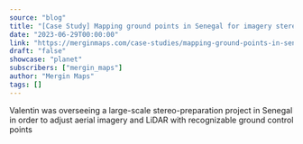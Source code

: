 ```yaml
---
source: "blog"
title: "[Case Study] Mapping ground points in Senegal for imagery stereo-preparation"
date: "2023-06-29T00:00:00"
link: "https://merginmaps.com/case-studies/mapping-ground-points-in-senegal-for-imagery-stereo-preparation?utm_source=qgis"
draft: "false"
showcase: "planet"
subscribers: ["mergin_maps"]
author: "Mergin Maps"
tags: []
---
```


Valentin was overseeing a large-scale stereo-preparation project in Senegal in order to adjust aerial imagery and LiDAR with recognizable ground control points
